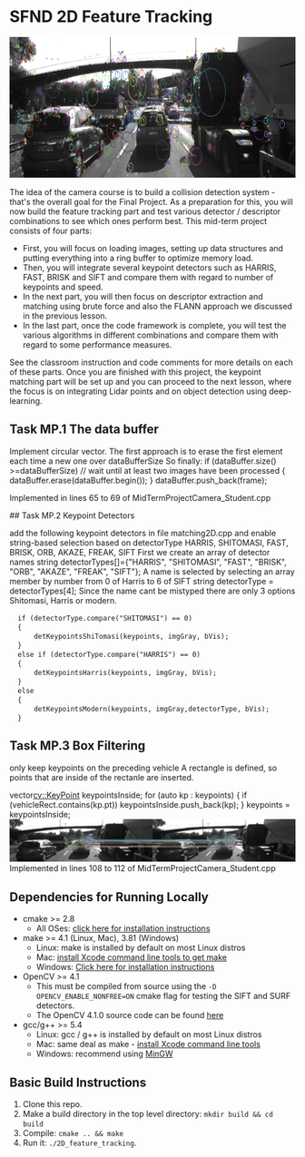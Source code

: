 # SFND 2D Feature Tracking

<img src="images/keypoints.png" width="820" height="248" />

The idea of the camera course is to build a collision detection system - that's the overall goal for the Final Project. As a preparation for this, you will now build the feature tracking part and test various detector / descriptor combinations to see which ones perform best. This mid-term project consists of four parts:

* First, you will focus on loading images, setting up data structures and putting everything into a ring buffer to optimize memory load. 
* Then, you will integrate several keypoint detectors such as HARRIS, FAST, BRISK and SIFT and compare them with regard to number of keypoints and speed. 
* In the next part, you will then focus on descriptor extraction and matching using brute force and also the FLANN approach we discussed in the previous lesson. 
* In the last part, once the code framework is complete, you will test the various algorithms in different combinations and compare them with regard to some performance measures. 

See the classroom instruction and code comments for more details on each of these parts. Once you are finished with this project, the keypoint matching part will be set up and you can proceed to the next lesson, where the focus is on integrating Lidar points and on object detection using deep-learning.

## Task MP.1 The data buffer
Implement circular vector.
The first approach is to erase the first element each time a new one over dataBufferSize
So finally:
if (dataBuffer.size() >=dataBufferSize) // wait until at least two images have been processed
{
    dataBuffer.erase(dataBuffer.begin());
}
dataBuffer.push_back(frame);

Implemented in lines 65 to 69 of MidTermProjectCamera_Student.cpp

## Task MP.2 Keypoint Detectors

add the following keypoint detectors in file matching2D.cpp and enable string-based selection based on detectorType
 HARRIS, SHITOMASI, FAST, BRISK, ORB, AKAZE, FREAK, SIFT
 First we create an array of detector names
 string detectorTypes[]={"HARRIS", "SHITOMASI", "FAST", "BRISK", "ORB", "AKAZE", "FREAK", "SIFT"};
 A name is selected by selecting an array member by number from 0 of Harris to 6 of SIFT
 string detectorType = detectorTypes[4];
Since the name cant be mistyped there are only 3 options Shitomasi, Harris or modern.
```c_cpp
  if (detectorType.compare("SHITOMASI") == 0)
  {
      detKeypointsShiTomasi(keypoints, imgGray, bVis);
  }
  else if (detectorType.compare("HARRIS") == 0)
  {
      detKeypointsHarris(keypoints, imgGray, bVis);
  }
  else
  {
      detKeypointsModern(keypoints, imgGray,detectorType, bVis);
  }
```
## Task MP.3 Box Filtering 
only keep keypoints on the preceding vehicle
A rectangle is defined, so points that are inside of the rectanle are inserted.

vector<cv::KeyPoint> keypointsInside;
for (auto kp : keypoints) {
  if (vehicleRect.contains(kp.pt)) keypointsInside.push_back(kp);
}
keypoints = keypointsInside;
<img src="imgDoc/inCube.png" width="820"  />
Implemented in lines 108 to 112 of MidTermProjectCamera_Student.cpp

## Dependencies for Running Locally
* cmake >= 2.8
  * All OSes: [click here for installation instructions](https://cmake.org/install/)
* make >= 4.1 (Linux, Mac), 3.81 (Windows)
  * Linux: make is installed by default on most Linux distros
  * Mac: [install Xcode command line tools to get make](https://developer.apple.com/xcode/features/)
  * Windows: [Click here for installation instructions](http://gnuwin32.sourceforge.net/packages/make.htm)
* OpenCV >= 4.1
  * This must be compiled from source using the `-D OPENCV_ENABLE_NONFREE=ON` cmake flag for testing the SIFT and SURF detectors.
  * The OpenCV 4.1.0 source code can be found [here](https://github.com/opencv/opencv/tree/4.1.0)
* gcc/g++ >= 5.4
  * Linux: gcc / g++ is installed by default on most Linux distros
  * Mac: same deal as make - [install Xcode command line tools](https://developer.apple.com/xcode/features/)
  * Windows: recommend using [MinGW](http://www.mingw.org/)

## Basic Build Instructions

1. Clone this repo.
2. Make a build directory in the top level directory: `mkdir build && cd build`
3. Compile: `cmake .. && make`
4. Run it: `./2D_feature_tracking`.
